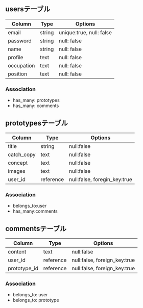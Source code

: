 ## usersテーブル

|Column|Type|Options|
| ------ | ---- | ------- |
|email|string|unique:true, null: false|
|password|string|null: false|
|name|string|null: false|
|profile|text|null: false|
|occupation|text|null: false|
|position|text|null: false|

### Association
- has_many: prototypes
- has_many: comments

## prototypesテーブル

|Column|Type|Options|
| ----- | ----- | ------- |
|title|string|null:false|
|catch_copy|text|null:false|
|concept|text|null:false|
|images|text|null:false|
|user_id|reference|null:false, foregin_key:true|

### Association
- belongs_to:user
- has_many:comments

## commentsテーブル
|Column|Type|Options|
|-----|-----|-------|
|content|text|null:false|
|user_id|reference|null:false, foreign_key:true|
|prototype_id|reference|null:false, foreign_key:true|

### Association
- belongs_to: user
- belongs_to: prototype